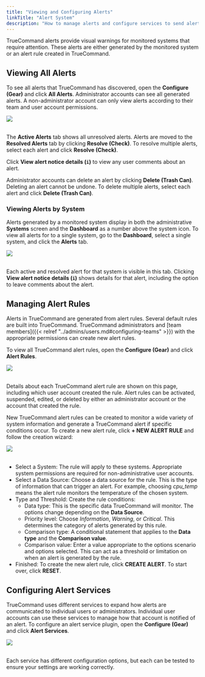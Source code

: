 ```yaml
---
title: "Viewing and Configuring Alerts"
linkTitle: "Alert System"
description: "How to manage alerts and configure services to send alerts beyond the TrueCommand interface."
---
```


TrueCommand alerts provide visual warnings for monitored systems that require attention.
These alerts are either generated by the monitored system or an alert rule created in TrueCommand.

## Viewing All Alerts

To see all alerts that TrueCommand has discovered, open the **Configure (Gear)** and click **All Alerts**.
Administrator accounts can see all generated alerts.
A non-administrator account can only view alerts according to their team and user account permissions.

<img src="/images/tc-1.3-alert-notices.PNG">
<br><br>

The **Active Alerts** tab shows all unresolved alerts.
Alerts are moved to the **Resolved Alerts** tab by clicking **Resolve (Check)**.
To resolve multiple alerts, select each alert and click **Resolve (Check)**.

Click **View alert notice details (`i`)** to view any user comments about an alert.

Administrator accounts can delete an alert by clicking **Delete (Trash Can)**.
Deleting an alert cannot be undone.
To delete multiple alerts, select each alert and click **Delete (Trash Can)**.

### Viewing Alerts by System

Alerts generated by a monitored system display in both the administrative **Systems** screen and the **Dashboard** as a number above the system icon.
To view all alerts for to a single system, go to the **Dashboard**, select a single system, and click the **Alerts** tab.

<img src="/images/tc-1.3-alert-system.JPG">
<br><br>

Each active and resolved alert for that system is visible in this tab.
Clicking **View alert notice details (`i`)** shows details for that alert, including the option to leave comments about the alert.

## Managing Alert Rules

Alerts in TrueCommand are generated from alert rules.
Several default rules are built into TrueCommand.
TrueCommand administrators and [team members]({{< relref "../admins/users.md#configuring-teams" >}}) with the appropriate permissions can create new alert rules.

To view all TrueCommand alert rules, open the **Configure (Gear)** and click **Alert Rules**.

<img src="/images/tc-1.3-alert-rules.PNG">
<br><br>

Details about each TrueCommand alert rule are shown on this page, including which user account created the rule.
Alert rules can be activated, suspended, edited, or deleted by either an administrator account or the account that created the rule.

New TrueCommand alert rules can be created to monitor a wide variety of system information and generate a TrueCommand alert if specific conditions occur.
To create a new alert rule, click **+ NEW ALERT RULE** and follow the creation wizard:

<img src="/images/tc-1.3-alert-rulew-new.PNG">
<br><br>

* Select a System: The rule will apply to these systems.
  Appropriate system permissions are required for non-administrative user accounts.
* Select a Data Source: Choose a data source for the rule.
  This is the type of information that can trigger an alert.
  For example, choosing *cpu_temp* means the alert rule monitors the temperature of the chosen system.
* Type and Threshold: Create the rule conditions:
  * Data type: This is the specific data TrueCommand will monitor.
    The options change depending on the **Data Source**.
  * Priority level: Choose *Information*, *Warning*, or *Critical*.
    This determines the category of alerts generated by this rule.
  * Comparison type: A conditional statement that applies to the **Data type** and the **Comparison value**.
  * Comparison value: Enter a value appropriate to the options scenario and options selected.
    This can act as a threshold or limitation on when an alert is generated by the rule.
* Finished: To create the new alert rule, click **CREATE ALERT**. To start over, click **RESET**.

## Configuring Alert Services

TrueCommand uses different services to expand how alerts are communicated to individual users or administrators.
Individual user accounts can use these services to manage how that account is notified of an alert.
To configure an alert service plugin, open the **Configure (Gear)** and click **Alert Services**.

<img src="/images/tc-1.3-alert-services.PNG">
<br><br>

Each service has different configuration options, but each can be tested to ensure your settings are working correctly.
